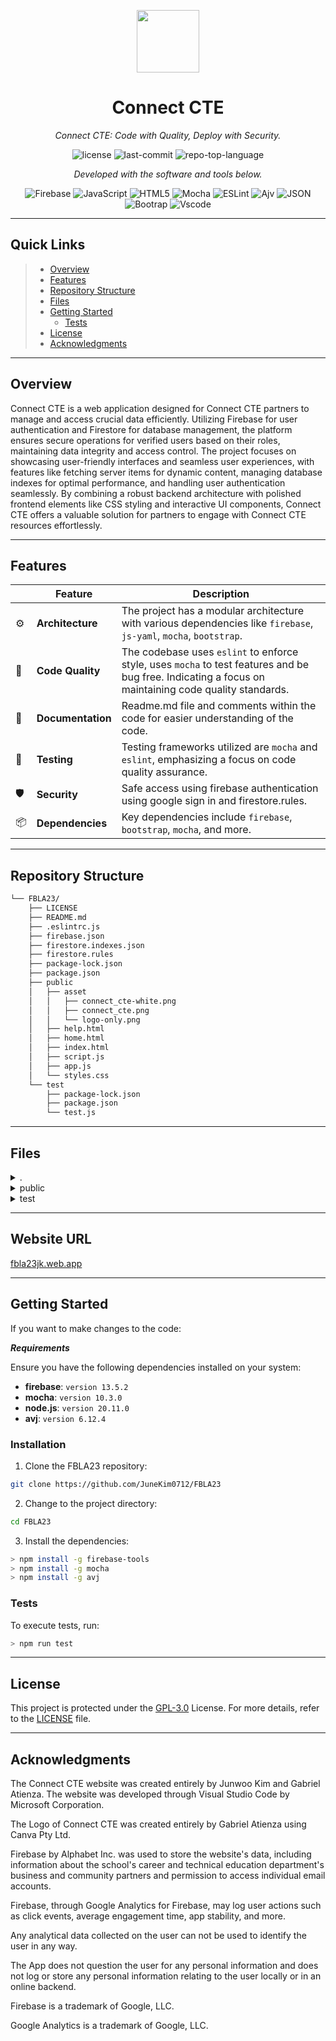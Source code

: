<p align="center">
  <img src="https://github.com/JuneKim0712/FBLA23/blob/main/public/asset/logo-only.png" width="100" />
</p>
<p align="center">
    <h1 align="center">Connect CTE</h1>
</p>
<p align="center">
    <em>Connect CTE: Code with Quality, Deploy with Security.</em>
</p>
<p align="center">
	<img src="https://img.shields.io/github/license/JuneKim0712/FBLA23?style=flat&color=0080ff" alt="license">
	<img src="https://img.shields.io/github/last-commit/JuneKim0712/FBLA23?style=flat&logo=git&logoColor=white&color=0080ff" alt="last-commit">
	<img src="https://img.shields.io/github/languages/top/JuneKim0712/FBLA23?style=flat&color=0080ff" alt="repo-top-language">
<p>
<p align="center">
		<em>Developed with the software and tools below.</em>
</p>
<p align="center">
	<img src="https://img.shields.io/badge/Firebase-FFCA28.svg?style=flat&logo=Firebase&logoColor=black" alt="Firebase">
	<img src="https://img.shields.io/badge/JavaScript-F7DF1E.svg?style=flat&logo=JavaScript&logoColor=black" alt="JavaScript">
	<img src="https://img.shields.io/badge/HTML5-E34F26.svg?style=flat&logo=HTML5&logoColor=white" alt="HTML5">
	<img src="https://img.shields.io/badge/Mocha-8D6748.svg?style=flat&logo=Mocha&logoColor=white" alt="Mocha">
	<img src="https://img.shields.io/badge/ESLint-4B32C3.svg?style=flat&logo=ESLint&logoColor=white" alt="ESLint">
	<img src="https://img.shields.io/badge/Ajv-23C8D2.svg?style=flat&logo=Ajv&logoColor=white" alt="Ajv">
	<img src="https://img.shields.io/badge/JSON-000000.svg?style=flat&logo=JSON&logoColor=white" alt="JSON">
    	<img src="https://img.shields.io/badge/Bootstrap-563D7C?&logo=bootstrap&logoColor=white" alt="Bootrap">
	<img src="https://img.shields.io/badge/Vscode-007ACC?&logo=visualstudiocode&logoColor=white" alt="Vscode">

</p>
<hr>

##  Quick Links

> - [ Overview](#-overview)
> - [ Features](#-features)
> - [ Repository Structure](#-repository-structure)
> - [ Files ](#-Files)
> - [ Getting Started](#-getting-started)
>   - [ Tests](#-tests)
> - [ License](#-license)
> - [ Acknowledgments](#-acknowledgments)

---

##  Overview

Connect CTE is a web application designed for Connect CTE partners to manage and access crucial data efficiently. Utilizing Firebase for user authentication and Firestore for database management, the platform ensures secure operations for verified users based on their roles, maintaining data integrity and access control. The project focuses on showcasing user-friendly interfaces and seamless user experiences, with features like fetching server items for dynamic content, managing database indexes for optimal performance, and handling user authentication seamlessly. By combining a robust backend architecture with polished frontend elements like CSS styling and interactive UI components, Connect CTE offers a valuable solution for partners to engage with Connect CTE resources effortlessly.

---

##  Features

|   | Feature          | Description                                                                                       |
|---|------------------|---------------------------------------------------------------------------------------------------|
| ⚙️ | **Architecture** | The project has a modular architecture with various dependencies like `firebase`, `js-yaml`, `mocha`, `bootstrap`.                          |
| 🔩 | **Code Quality** | The codebase uses `eslint` to enforce style, uses `mocha` to test features and be bug free. Indicating a focus on maintaining code quality standards. |
| 📄 | **Documentation**| Readme.md file and comments within the code for easier understanding of the code.        |
| 🧪 | **Testing**      | Testing frameworks utilized are `mocha` and `eslint`, emphasizing a focus on code quality assurance. |
| 🛡️ | **Security**     | Safe access using firebase authentication using google sign in and firestore.rules.          |
| 📦 | **Dependencies** | Key dependencies include `firebase`, `bootstrap`, `mocha`, and more.                                |

---

##  Repository Structure

```sh
└── FBLA23/
    ├── LICENSE
    ├── README.md
    ├── .eslintrc.js
    ├── firebase.json
    ├── firestore.indexes.json
    ├── firestore.rules
    ├── package-lock.json
    ├── package.json
    ├── public
    │   ├── asset
    │   │   ├── connect_cte-white.png
    │   │   ├── connect_cte.png
    │   │   └── logo-only.png
    │   ├── help.html
    │   ├── home.html
    │   ├── index.html
    │   ├── script.js
    │   ├── app.js
    │   └── styles.css
    └── test
        ├── package-lock.json
        ├── package.json
        └── test.js
```

---

##  Files

<details closed><summary>.</summary>

| File                                                                                               | Summary                                                                                                                                                                                                                                                                                                                                         |
| ---                                                                                                | ---                                                                                                                                                                                                                                                                                                                                             |
| [package.json](https://github.com/JuneKim0712/FBLA23/blob/master/package.json)                     |  Gives current information of project's necessary libraries and tools it needs to work correctly.                                                                                                                                                 |
| [firebase.json](https://github.com/JuneKim0712/FBLA23/blob/master/firebase.json)                   | Code snippet in `firebase.json` manages Firestore rules & hosting config, setting up necessary ports for emulators. It ensures secure data access & deploys web app correctly.                                                                                                                                                                  |
| [firestore.rules](https://github.com/JuneKim0712/FBLA23/blob/master/firestore.rules)               | Code snippet in firestore.rules governs Firestore database access for partners collection based on user roles, verifying partner data integrity and validity while ensuring restricted operations for verified users in the parent repository architecture.                                                                                     |
| [package-lock.json](https://github.com/JuneKim0712/FBLA23/blob/master/package-lock.json)           | Code snippet: Gives current information on the dependencies or packages installed for a node. js project, including their exact version numbers. |
| [firestore.indexes.json](https://github.com/JuneKim0712/FBLA23/blob/master/firestore.indexes.json) | Code Summary: This snippet manages Firestore indexes & field overrides. Vital for optimizing database performance & customizing schema for the parent repository's Firestore architecture.                                                                                                                                                    |

</details>

<details closed><summary>public</summary>

| File                                                                              | Summary                                                                                                                                                                                                                             |
| ---                                                                               | ---                                                                                                                                                                                                                                 |
| [styles.css](https://github.com/JuneKim0712/FBLA23/blob/master/public/styles.css) | Code snippet in public/styles.css resets default CSS properties for consistent styling across the web app. It configures layout, typography, and color scheme, enhancing user experience throughout the platform.                   |
| [index.html](https://github.com/JuneKim0712/FBLA23/blob/master/public/index.html) | Code in public/index.html sets up Connect CTE's landing page, allows user to login into website.              |
| [script.js](https://github.com/JuneKim0712/FBLA23/blob/master/public/script.js)   | Code in public/script.js drives user authentication via Firebase in the FBLA23 repository. It redirects users to index.html when signed in, improving user experience and security.                                                 |
| [home.html](https://github.com/JuneKim0712/FBLA23/blob/master/public/home.html)   | Code in public/home.html: Initialize Firebase Auth, Firestore, and Functions, enabling user authentication and real-time database updates. Enhances user experience by handling authentication and data synchronization seamlessly. |
| [help.html](https://github.com/JuneKim0712/FBLA23/blob/master/public/help.html)   | Code in `public/help.html` enhances UI by displaying Connect CTE information.                                                                       |
| [app.js](https://github.com/JuneKim0712/FBLA23/blob/master/public/app.js)         | Code snippet in public/app.js manages user authentication and Firestore database connections. Handles user sign-in/out UI state changes. Key elements: authentication, Firestore DB. Supports user interaction on web app.          |

</details>

<details closed><summary>test</summary>

| File                                                                                          | Summary                                                                                                                                                                                                                                           |
| ---                                                                                           | ---                                                                                                                                                                                                                                               |
| [test.js](https://github.com/JuneKim0712/FBLA23/blob/master/test/test.js)                     | Emulates behavior of the code using `mocha` and test the if the code is error free and does all necessary functionality.                                                                                                       |

</details>

---

## Website URL
[fbla23jk.web.app](https://fbla23jk.web.app/index.html)

---

##  Getting Started

If you want to make changes to the code:

***Requirements***

Ensure you have the following dependencies installed on your system:

* **firebase**: `version 13.5.2`
* **mocha**: `version 10.3.0`
* **node.js**: `version 20.11.0`
* **avj**: `version 6.12.4`



###  Installation

1. Clone the FBLA23 repository:

```sh
git clone https://github.com/JuneKim0712/FBLA23
```

2. Change to the project directory:

```sh
cd FBLA23
```

3. Install the dependencies:

```sh
> npm install -g firebase-tools
> npm install -g mocha
> npm install -g avj
```

###  Tests

To execute tests, run:

```sh
> npm run test
```

---

##  License

This project is protected under the [GPL-3.0](https://choosealicense.com/licenses) License. For more details, refer to the [LICENSE](https://choosealicense.com/licenses/) file.

---

##  Acknowledgments
The Connect CTE website was created entirely by Junwoo Kim and Gabriel Atienza. The website was developed through Visual Studio Code by Microsoft Corporation.

The Logo of Connect CTE was created entirely by Gabriel Atienza using Canva Pty Ltd.

Firebase by Alphabet Inc. was used to store the website's data, including information about the school's career and technical education department's business and community partners and permission to access individual email accounts.

Firebase, through Google Analytics for Firebase, may log user actions such as click events, average engagement time, app stability, and more.
                        
Any analytical data collected on the user can not be used to identify the user in any way.                         

The App does not question the user for any personal information and does not log or store any personal information relating to the user locally or in an online backend.

Firebase is a trademark of Google, LLC.
                        
Google Analytics is a trademark of Google, LLC.

